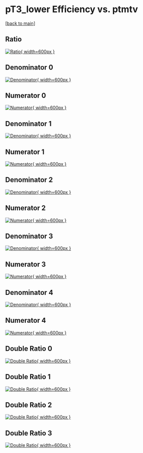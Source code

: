 # pT3_lower Efficiency vs. ptmtv

[[back to main](./)]



## Ratio

[![Ratio](../mtv/var/pT3_lower_loweta_13_1_eff_ptmtv.png){ width=600px }](../mtv/var/pT3_lower_loweta_13_1_eff_ptmtv.pdf)

## Denominator 0

[![Denominator](../mtv/den/pT3_lower_loweta_13_1_eff_ptmtv_den0.png){ width=600px }](../mtv/den/pT3_lower_loweta_13_1_eff_ptmtv_den0.pdf)

## Numerator 0

[![Numerator](../mtv/num/pT3_lower_loweta_13_1_eff_ptmtv_num0.png){ width=600px }](../mtv/num/pT3_lower_loweta_13_1_eff_ptmtv_num0.pdf)

## Denominator 1

[![Denominator](../mtv/den/pT3_lower_loweta_13_1_eff_ptmtv_den1.png){ width=600px }](../mtv/den/pT3_lower_loweta_13_1_eff_ptmtv_den1.pdf)

## Numerator 1

[![Numerator](../mtv/num/pT3_lower_loweta_13_1_eff_ptmtv_num1.png){ width=600px }](../mtv/num/pT3_lower_loweta_13_1_eff_ptmtv_num1.pdf)

## Denominator 2

[![Denominator](../mtv/den/pT3_lower_loweta_13_1_eff_ptmtv_den2.png){ width=600px }](../mtv/den/pT3_lower_loweta_13_1_eff_ptmtv_den2.pdf)

## Numerator 2

[![Numerator](../mtv/num/pT3_lower_loweta_13_1_eff_ptmtv_num2.png){ width=600px }](../mtv/num/pT3_lower_loweta_13_1_eff_ptmtv_num2.pdf)

## Denominator 3

[![Denominator](../mtv/den/pT3_lower_loweta_13_1_eff_ptmtv_den3.png){ width=600px }](../mtv/den/pT3_lower_loweta_13_1_eff_ptmtv_den3.pdf)

## Numerator 3

[![Numerator](../mtv/num/pT3_lower_loweta_13_1_eff_ptmtv_num3.png){ width=600px }](../mtv/num/pT3_lower_loweta_13_1_eff_ptmtv_num3.pdf)

## Denominator 4

[![Denominator](../mtv/den/pT3_lower_loweta_13_1_eff_ptmtv_den4.png){ width=600px }](../mtv/den/pT3_lower_loweta_13_1_eff_ptmtv_den4.pdf)

## Numerator 4

[![Numerator](../mtv/num/pT3_lower_loweta_13_1_eff_ptmtv_num4.png){ width=600px }](../mtv/num/pT3_lower_loweta_13_1_eff_ptmtv_num4.pdf)

## Double Ratio 0

[![Double Ratio](../mtv/ratio/pT3_lower_loweta_13_1_eff_ptmtv_ratio0.png){ width=600px }](../mtv/ratio/pT3_lower_loweta_13_1_eff_ptmtv_ratio0.pdf)

## Double Ratio 1

[![Double Ratio](../mtv/ratio/pT3_lower_loweta_13_1_eff_ptmtv_ratio1.png){ width=600px }](../mtv/ratio/pT3_lower_loweta_13_1_eff_ptmtv_ratio1.pdf)

## Double Ratio 2

[![Double Ratio](../mtv/ratio/pT3_lower_loweta_13_1_eff_ptmtv_ratio2.png){ width=600px }](../mtv/ratio/pT3_lower_loweta_13_1_eff_ptmtv_ratio2.pdf)

## Double Ratio 3

[![Double Ratio](../mtv/ratio/pT3_lower_loweta_13_1_eff_ptmtv_ratio3.png){ width=600px }](../mtv/ratio/pT3_lower_loweta_13_1_eff_ptmtv_ratio3.pdf)

